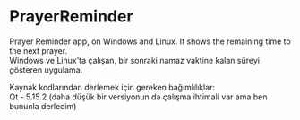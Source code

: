 # PrayerReminder
Prayer Reminder app, on Windows and Linux. It shows the remaining time to the next prayer.<br>
Windows ve Linux'ta çalışan, bir sonraki namaz vaktine kalan süreyi gösteren uygulama.

Kaynak kodlarından derlemek için gereken bağımlılıklar:<br>
Qt - 5.15.2 (daha düşük bir versiyonun da çalışma ihtimali var ama ben bununla derledim)